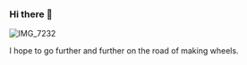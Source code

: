 ### Hi there 👋
![IMG_7232](https://github.com/Everoot/Everoot/assets/113372178/bc4c23dc-9e6d-45ef-ae37-3c2a1396ca80)

I hope to go further and further on the road of making wheels.
<!--
**Everoot/Everoot** is a ✨ _special_ ✨ repository because its `README.md` (this file) appears on your GitHub profile.

Here are some ideas to get you started:

- 🔭 I’m currently working on ...
- 🌱 I’m currently learning ...
- 👯 I’m looking to collaborate on ...
- 🤔 I’m looking for help with ...
- 💬 Ask me about ...
- 📫 How to reach me: ...
- 😄 Pronouns: ...
- ⚡ Fun fact: ...
-->
<!-- [![Anurag's GitHub stats](https://github-readme-stats.vercel.app/api?username=Everoot)](https://github.com/Everoot) -->
